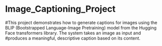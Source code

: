 # Image_Captioning_Project
#This project demonstrates how to generate captions for images using the BLIP (Bootstrapped Language-Image Pretraining) model from the Hugging Face transformers library. The system takes an image as input and #produces a meaningful, descriptive caption based on its content.
